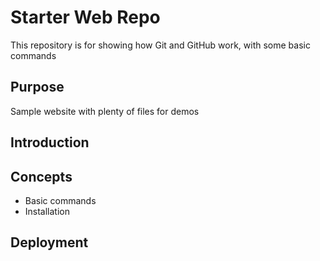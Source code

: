 # Starter Web Repo


This repository is for showing how Git and GitHub work, with some basic commands


## Purpose

Sample website with plenty of files for demos

## Introduction

## Concepts
   - Basic commands
   - Installation
   

## Deployment